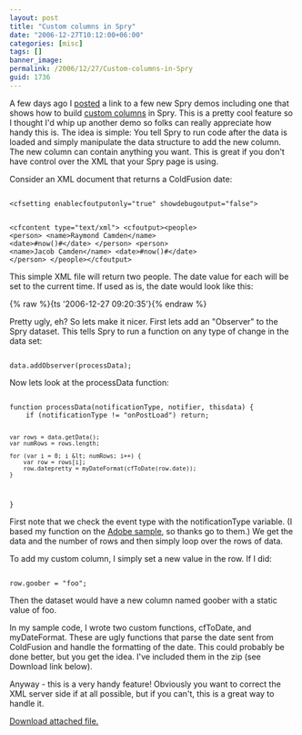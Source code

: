 ```yaml
---
layout: post
title: "Custom columns in Spry"
date: "2006-12-27T10:12:00+06:00"
categories: [misc]
tags: []
banner_image: 
permalink: /2006/12/27/Custom-columns-in-Spry
guid: 1736
---
```


A few days ago I <a href="http://ray.camdenfamily.com/index.cfm/2006/12/22/New-Spry-Code-Paged-Datasets">posted</a> a link to a few new Spry demos including one that shows how to build <a href="http://labs.adobe.com/technologies/spry/samples/data_region/CustomColumnsSample.html">custom columns</a> in Spry. This is a pretty cool feature so I thought I'd whip up another demo so folks can really appreciate how handy this is. The idea is simple: You tell Spry to run code after the data is loaded and simply manipulate the data structure to add the new column. The new column can contain anything you want. This is great if you don't have control over the XML that your Spry page is using.
<!--more-->
Consider an XML document that returns a ColdFusion date:

<code>
&lt;cfsetting enablecfoutputonly="true" showdebugoutput="false"&gt;

&lt;cfcontent type="text/xml"&gt;
&lt;cfoutput&gt;&lt;people&gt;
	&lt;person&gt;
		&lt;name&gt;Raymond Camden&lt;/name&gt;
		&lt;date&gt;#now()#&lt;/date&gt;
	&lt;/person&gt;
	&lt;person&gt;
		&lt;name&gt;Jacob Camden&lt;/name&gt;
		&lt;date&gt;#now()#&lt;/date&gt;
	&lt;/person&gt;
&lt;/people&gt;&lt;/cfoutput&gt;
</code>

This simple XML file will return two people. The date value for each will be set to the current time. If used as is, the date would look like this:

{% raw %}{ts '2006-12-27 09:20:35'}{% endraw %}

Pretty ugly, eh?  So lets make it nicer. First lets add an "Observer" to the Spry dataset. This tells Spry to run a function on any type of change in the data set:

<code>
data.addObserver(processData);
</code>

Now lets look at the processData function:

<code>
function processData(notificationType, notifier, thisdata) {
	if (notificationType != "onPostLoad") return;

	var rows = data.getData();
	var numRows = rows.length;

	for (var i = 0; i &lt; numRows; i++) {
		var row = rows[i];
		row.datepretty = myDateFormat(cfToDate(row.date));
	}	
}
</code>

First note that we check the event type with the notificationType variable. (I based my function on the <a href="http://labs.adobe.com/technologies/spry/samples/data_region/CustomColumnsSample.html">Adobe sample</a>, so thanks go to them.) We get the data and the number of rows and then simply loop over the rows of data.

To add my custom column, I simply set a new value in the row. If I did:

<code>
row.goober = "foo";
</code>

Then the dataset would have a new column named goober with a static value of foo. 

In my sample code, I wrote two custom functions, cfToDate, and myDateFormat. These are ugly functions that parse the date sent from ColdFusion and handle the formatting of the date. This could probably be done better, but you get the idea. I've included them in the zip (see Download link below). 

Anyway - this is a very handy feature! Obviously you want to correct the XML server side if at all possible, but if you can't, this is a great way to handle it.<p><a href='enclosures/D{% raw %}%3A%{% endraw %}5Cwebsites{% raw %}%5Cdev%{% endraw %}2Ecamdenfamily{% raw %}%2Ecom%{% endraw %}5Cenclosures{% raw %}%2Fcustomcolumns%{% endraw %}2Ezip'>Download attached file.</a></p>